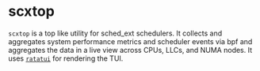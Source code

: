 # scxtop
`scxtop` is a top like utility for sched_ext schedulers. It collects and
aggregates system performance metrics and scheduler events via bpf and
aggregates the data in a live view across CPUs, LLCs, and NUMA nodes. It uses
[`ratatui`](https://ratatui.rs/) for rendering the TUI.
